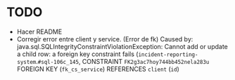 # TODO

- Hacer README
- Corregir error entre client y service. (Error de fk)
  Caused by: java.sql.SQLIntegrityConstraintViolationException: Cannot add or update a child row: a foreign key constraint fails (`incident-reporting-system`.`#sql-106c_145`, CONSTRAINT `FK2g3ac7hoy744bb452nela283u` FOREIGN KEY (`fk_cs_service`) REFERENCES `client` (`id`)
